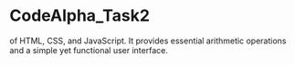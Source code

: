 # CodeAlpha_Task2
of HTML, CSS, and JavaScript. It provides essential arithmetic operations and a simple yet functional user interface.

